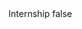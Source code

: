 <?xml version="1.0" encoding="UTF-8"?>
<CustomMetadata xmlns="http://soap.sforce.com/2006/04/metadata">
    <label>Internship</label>
    <protected>false</protected>
</CustomMetadata>
